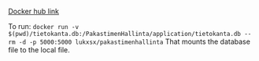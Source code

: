[Docker hub link](https://hub.docker.com/repository/docker/lukxsx/pakastimenhallinta)

To run:
```docker run -v $(pwd)/tietokanta.db:/PakastimenHallinta/application/tietokanta.db --rm -d -p 5000:5000 lukxsx/pakastimenhallinta```
That mounts the database file to the local file. 
